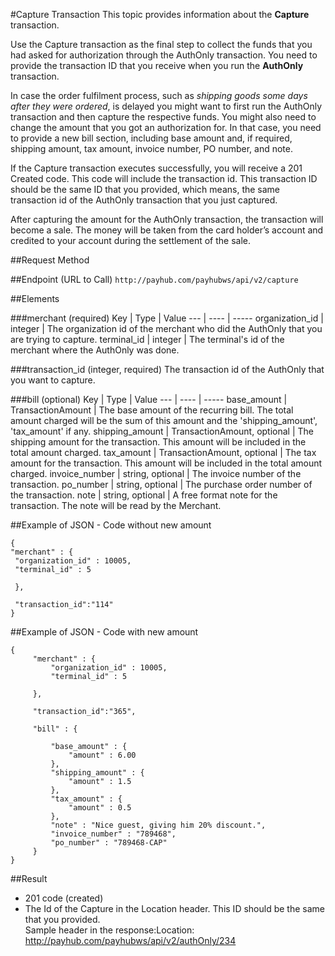 #Capture Transaction
This topic provides information about the **Capture** transaction.

Use the Capture transaction as the final step to collect the funds that you had asked for authorization through the AuthOnly transaction. You need to provide the transaction ID that you receive when you run the **AuthOnly** transaction.

In case the order fulfilment process, such as *shipping goods some days after they were ordered*, is delayed you might want to first run the AuthOnly transaction and then capture the respective funds. You might also need to change the amount that you got an authorization for. In that case, you need to provide a new bill section, including base amount and, if required, shipping amount, tax amount, invoice number, PO number, and note.

If the Capture transaction executes successfully, you will receive a 201 Created code. This code will include the transaction id. This transaction ID should be the same ID that you provided, which means, the same transaction id of the AuthOnly transaction that you just captured.

After capturing the amount for the AuthOnly transaction, the transaction will become a sale. The money will be taken from the card holder’s account and credited to your account during the settlement of the sale.

##Request Method


##Endpoint (URL to Call)
`http://payhub.com/payhubws/api/v2/capture`

##Elements

###merchant (required)
Key | Type | Value
--- | ---- | -----
organization_id | integer | The organization id of the merchant who did the AuthOnly that you are trying to capture.
terminal_id | integer | The terminal's id of the merchant where the AuthOnly was done.

###transaction_id (integer, required)
The transaction id of the AuthOnly that you want to capture.

###bill (optional)
Key | Type | Value
--- | ---- | -----
base_amount | TransactionAmount | The base amount of the recurring bill. The total amount charged will be the sum of this amount and the 'shipping_amount', 'tax_amount' if any.
shipping_amount | TransactionAmount, optional | The shipping amount for the transaction. This amount will be included in the total amount charged.
tax_amount | TransactionAmount, optional | The tax amount for the transaction. This amount will be included in the total amount charged.
invoice_number | string, optional | The invoice number of the transaction.
po_number | string, optional | The purchase order number of the transaction.
note | string, optional | A free format note for the transaction. The note will be read by the Merchant.

##Example of JSON - Code without new amount
```
{
"merchant" : {
 "organization_id" : 10005,
 "terminal_id" : 5

 },

 "transaction_id":"114"
}
```
##Example of JSON - Code with new amount
```
{
     "merchant" : {
         "organization_id" : 10005,
         "terminal_id" : 5

     },

     "transaction_id":"365",

     "bill" : {

         "base_amount" : {
             "amount" : 6.00
         },
         "shipping_amount" : {
             "amount" : 1.5
         },
         "tax_amount" : {
             "amount" : 0.5
         },
         "note" : "Nice guest, giving him 20% discount.",
         "invoice_number" : "789468",
         "po_number" : "789468-CAP"
     }
}
```

##Result
* 201 code (created)
* The Id of the Capture in the Location header. This ID should be the same that you provided. <br>Sample header in the response:Location: http://payhub.com/payhubws/api/v2/authOnly/234
